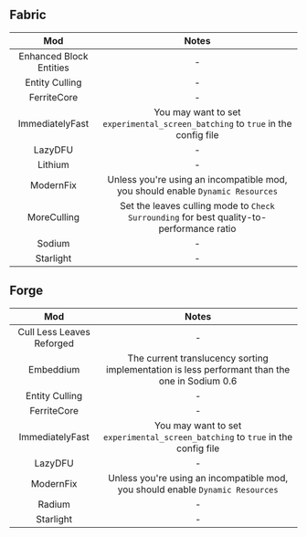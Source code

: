 ## Fabric
| Mod | Notes |
|:---:|:---:|
| Enhanced Block Entities | - |
| Entity Culling | - |
| FerriteCore | - |
| ImmediatelyFast | You may want to set `experimental_screen_batching` to `true` in the config file |
| LazyDFU | - |
| Lithium | - |
| ModernFix | Unless you're using an incompatible mod, you should enable `Dynamic Resources` |
| MoreCulling | Set the leaves culling mode to `Check Surrounding` for best quality-to-performance ratio |
| Sodium | - |
| Starlight | - |

## Forge
| Mod | Notes |
|:---:|:---:|
| Cull Less Leaves Reforged | - |
| Embeddium | The current translucency sorting implementation is less performant than the one in Sodium 0.6 |
| Entity Culling | - |
| FerriteCore | - |
| ImmediatelyFast | You may want to set `experimental_screen_batching` to `true` in the config file |
| LazyDFU | - |
| ModernFix | Unless you're using an incompatible mod, you should enable `Dynamic Resources` |
| Radium | - |
| Starlight | - |
